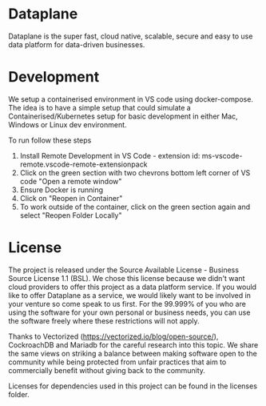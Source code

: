 # Dataplane
Dataplane is the super fast, cloud native, scalable, secure and easy to use data platform for data-driven businesses. 

# Development
We setup a containerised environment in VS code using docker-compose. The idea is to have a simple setup that could simulate a Containerised/Kubernetes setup for basic development in either Mac, Windows or Linux dev environment. 

To run follow these steps
1. Install Remote Development in VS Code - extension id: ms-vscode-remote.vscode-remote-extensionpack
2. Click on the green section with two chevrons bottom left corner of VS code "Open a remote window"
3. Ensure Docker is running
4. Click on "Reopen in Container" 
5. To work outside of the container, click on the green section again and select "Reopen Folder Locally"


# License

The project is released under the Source Available License - Business Source License 1.1 (BSL). We chose this license because we didn't want cloud providers to offer this project as a data platform service. If you would like to offer Dataplane as a service, we would likely want to be involved in your venture so come speak to us first. For the 99.999% of you who are using the software for your own personal or business needs, you can use the software freely where these restrictions will not apply. 

Thanks to Vectorized (https://vectorized.io/blog/open-source/), CockroachDB and Mariadb for the careful research into this topic. We share the same views on striking a balance between making software open to the community while being protected from unfair practices that aim to commercially benefit without giving back to the community. 

Licenses for dependencies used in this project can be found in the licenses folder. 
